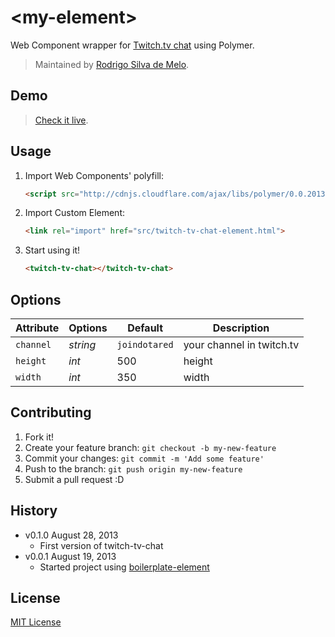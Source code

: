 # &lt;my-element&gt;

Web Component wrapper for [Twitch.tv chat](http://www.twitch.tv/) using Polymer.

> Maintained by [Rodrigo Silva de Melo](https://github.com/rsmelo).

## Demo

> [Check it live](http://rsmelo.github.io/twitch-tv-chat-element).

## Usage

1. Import Web Components' polyfill:

	```html
	<script src="http://cdnjs.cloudflare.com/ajax/libs/polymer/0.0.20130711/polymer.min.js"></script>
	```

2. Import Custom Element:

	```html
	<link rel="import" href="src/twitch-tv-chat-element.html">
	```

3. Start using it!

	```html
	<twitch-tv-chat></twitch-tv-chat>
	```

## Options

Attribute  | Options                   | Default          | Description
---        | ---                       | ---              | ---
`channel`         | *string*           | `joindotared`    | your channel in twitch.tv
`height`          | *int*              | 500              | height
`width`           | *int*              | 350              | width


## Contributing

1. Fork it!
2. Create your feature branch: `git checkout -b my-new-feature`
3. Commit your changes: `git commit -m 'Add some feature'`
4. Push to the branch: `git push origin my-new-feature`
5. Submit a pull request :D

## History

* v0.1.0 August 28, 2013
	* First version of twitch-tv-chat
* v0.0.1 August 19, 2013
	* Started project using [boilerplate-element](https://github.com/customelements/boilerplate-element)

## License

[MIT License](http://opensource.org/licenses/MIT)